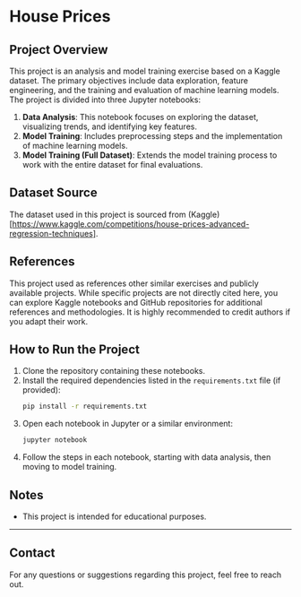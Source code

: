 # House Prices

## Project Overview
This project is an analysis and model training exercise based on a Kaggle dataset. The primary objectives include data exploration, feature engineering, and the training and evaluation of machine learning models. The project is divided into three Jupyter notebooks:

1. **Data Analysis**: This notebook focuses on exploring the dataset, visualizing trends, and identifying key features.
2. **Model Training**: Includes preprocessing steps and the implementation of machine learning models.
3. **Model Training (Full Dataset)**: Extends the model training process to work with the entire dataset for final evaluations.

## Dataset Source
The dataset used in this project is sourced from (Kaggle)[https://www.kaggle.com/competitions/house-prices-advanced-regression-techniques].

## References
This project used as references other similar exercises and publicly available projects. While specific projects are not directly cited here, you can explore Kaggle notebooks and GitHub repositories for additional references and methodologies. It is highly recommended to credit authors if you adapt their work.

## How to Run the Project
1. Clone the repository containing these notebooks.
2. Install the required dependencies listed in the `requirements.txt` file (if provided):
   ```bash
   pip install -r requirements.txt
   ```
3. Open each notebook in Jupyter or a similar environment:
   ```bash
   jupyter notebook
   ```
4. Follow the steps in each notebook, starting with data analysis, then moving to model training.

## Notes
- This project is intended for educational purposes.

---

## Contact
For any questions or suggestions regarding this project, feel free to reach out.

